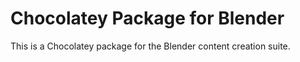 Chocolatey Package for Blender
==============================
This is a Chocolatey package for the Blender content creation suite.